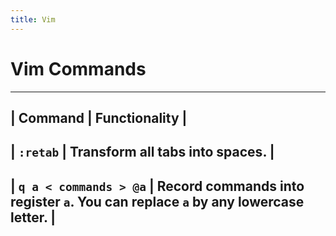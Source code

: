 ```yaml
---
title: Vim
---
```


# Vim Commands

-----------------------------------
| **Command** | **Functionality** |
-----------------------------------
| `:retab` | Transform all tabs into spaces. |
-----------------------------------
| `q a < commands > @a` | Record commands into register `a`.  You can replace `a` by any lowercase letter. |
-----------------------------------

